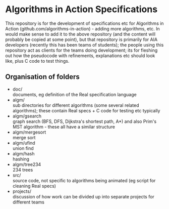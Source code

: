 # Algorithms in Action Specifications

This repository is for the development of specifications etc for
Algorithms in Action (github.com/algorithms-in-action) - adding more
algorithms, etc. In would make sense to add it to the above repository
(and the content will probably be copied at some point), but that
repository is primarily for AIA developers (recently this has been teams
of students); the people using this repository act as clients for the
teams doing development; its for fleshing out how the pseudocode with
refinements, explanations etc should look like, plus C code to test
things.


## Organisation of folders

- doc/\
    documents, eg definition of the Real specification language
- algm/\
    sub directories for different algorithms (some several related
algorithms); these contain Real specs + C code for testing etc typically
- algm/gsearch\
    graph search (BFS, DFS, Dijkstra's shortest path, A*) and also Prim's
MST algorithm - these all have a similar structure
- algm/mergesort\
    merge sort
- algm/ufind\
    union find
- algm/hash\
    hashing
- algm/tree234\
    234 trees
- src/\
    source code, not specific to algorithms being animated (eg script for
cleaning Real specs)
- projects/\
    discussion of how work can be divided up into separate projects for
different teams

